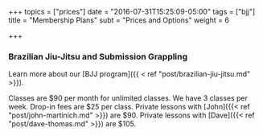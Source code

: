 +++
topics = ["prices"]
date = "2016-07-31T15:25:09-05:00"
tags = ["bjj"]
title = "Membership Plans"
subt = "Prices and Options"
weight = 6

+++

### Brazilian Jiu-Jitsu and Submission Grappling
Learn more about our [BJJ program]({{ < ref "post/brazilian-jiu-jitsu.md" >}}).

Classes are $90 per month for unlimited classes. We have 3 classes per week.
Drop-in fees are $25 per class.
Private lessons with [John]({{< ref "post/john-martinich.md" >}}) are $90. Private lessons with [Dave]({{< ref "post/dave-thomas.md" >}}) are $105.
